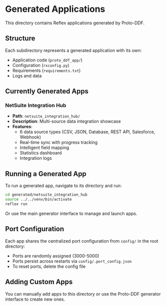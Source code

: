 # Generated Applications

This directory contains Reflex applications generated by Proto-DDF.

## Structure

Each subdirectory represents a generated application with its own:
- Application code (`proto_ddf_app/`)
- Configuration (`rxconfig.py`)
- Requirements (`requirements.txt`)
- Logs and data

## Currently Generated Apps

### NetSuite Integration Hub
- **Path**: `netsuite_integration_hub/`
- **Description**: Multi-source data integration showcase
- **Features**:
  - 6 data source types (CSV, JSON, Database, REST API, Salesforce, Webhook)
  - Real-time sync with progress tracking
  - Intelligent field mapping
  - Statistics dashboard
  - Integration logs

## Running a Generated App

To run a generated app, navigate to its directory and run:

```bash
cd generated/netsuite_integration_hub
source ../../venv/bin/activate
reflex run
```

Or use the main generator interface to manage and launch apps.

## Port Configuration

Each app shares the centralized port configuration from `config/` in the root directory:
- Ports are randomly assigned (3000-5000)
- Ports persist across restarts via `config/.port_config.json`
- To reset ports, delete the config file

## Adding Custom Apps

You can manually add apps to this directory or use the Proto-DDF generator interface to create new ones.

